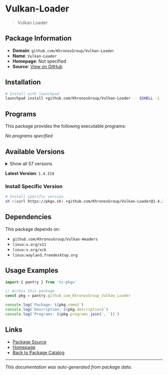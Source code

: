 # Vulkan-Loader

> Vulkan Loader

## Package Information

- **Domain**: `github.com/KhronosGroup/Vulkan-Loader`
- **Name**: `Vulkan-Loader`
- **Homepage**: Not specified
- **Source**: [View on GitHub](https://github.com/pkgxdev/pantry/tree/main/projects/github.com/KhronosGroup/Vulkan-Loader/package.yml)

## Installation

```bash
# Install with launchpad
launchpad install +github.com/KhronosGroup/Vulkan-Loader -- $SHELL -i
```

## Programs

This package provides the following executable programs:

*No programs specified*

## Available Versions

<details>
<summary>Show all 57 versions</summary>

- `1.4.319`, `1.4.318`, `1.4.317`, `1.4.316`, `1.4.315`
- `1.4.314`, `1.4.313`, `1.4.312`, `1.4.311`, `1.4.310`
- `1.4.309`, `1.4.307`, `1.4.306`, `1.4.305`, `1.4.304`
- `1.4.303`, `1.3.302`, `1.3.301`, `1.3.300`, `1.3.299`
- `1.3.298`, `1.3.297`, `1.3.296`, `1.3.295`, `1.3.294`
- `1.3.293`, `1.3.292`, `1.3.290`, `1.3.289`, `1.3.288`
- `1.3.287`, `1.3.286`, `1.3.285`, `1.3.284`, `1.3.283`
- `1.3.282`, `1.3.281`, `1.3.280`, `1.3.279`, `1.3.278`
- `1.3.277`, `1.3.276`, `1.3.275`, `1.3.274`, `1.3.273`
- `1.3.272`, `1.3.271`, `1.3.270`, `1.3.269`, `1.3.268`
- `1.3.267`, `1.3.266`, `1.3.265`, `1.3.264`, `1.3.263`
- `1.3.262`, `1.3.261`

</details>

**Latest Version**: `1.4.319`

### Install Specific Version

```bash
# Install specific version
sh <(curl https://pkgx.sh) +github.com/KhronosGroup/Vulkan-Loader@1.4.319 -- $SHELL -i
```

## Dependencies

This package depends on:

- `github.com/KhronosGroup/Vulkan-Headers`
- `linux:x.org/x11`
- `linux:x.org/xcb`
- `linux:wayland.freedesktop.org`

## Usage Examples

```typescript
import { pantry } from 'ts-pkgx'

// Access this package
const pkg = pantry.github_com_KhronosGroup_Vulkan_Loader

console.log(`Package: ${pkg.name}`)
console.log(`Description: ${pkg.description}`)
console.log(`Programs: ${pkg.programs.join(', ')}`)
```

## Links

- [Package Source](https://github.com/pkgxdev/pantry/tree/main/projects/github.com/KhronosGroup/Vulkan-Loader/package.yml)
- [Homepage](#)
- [Back to Package Catalog](../package-catalog.md)

---

*This documentation was auto-generated from package data.*
